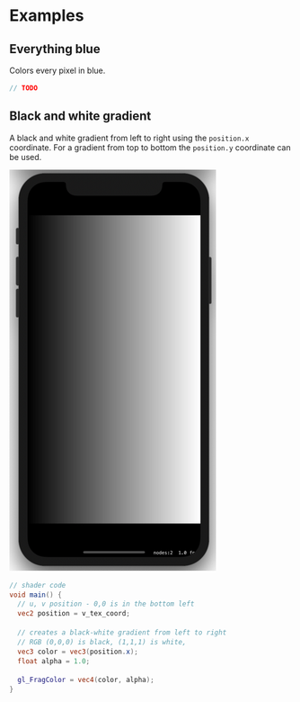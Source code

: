 # Examples
## Everything blue
Colors every pixel in blue.
```GLSL
// TODO
```

## Black and white gradient
A black and white gradient from left to right using the ```position.x``` coordinate. For a gradient from top to bottom the ```position.y``` coordinate can be used.

![Black and white gradient](./images/black-white-gradient.png)

```GLSL
// shader code
void main() {
  // u, v position - 0,0 is in the bottom left
  vec2 position = v_tex_coord;

  // creates a black-white gradient from left to right
  // RGB (0,0,0) is black, (1,1,1) is white, 
  vec3 color = vec3(position.x);
  float alpha = 1.0;

  gl_FragColor = vec4(color, alpha);
}
```

